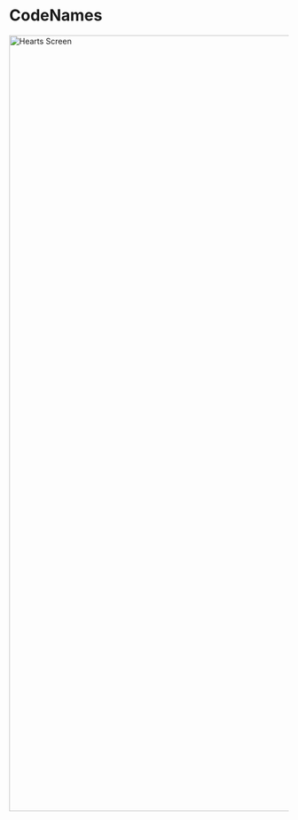 # CodeNames
<img width="1399" alt="Hearts Screen" src="https://user-images.githubusercontent.com/24733269/160763418-329f0281-d448-47f2-91e8-159afd9ad2a0.png">
